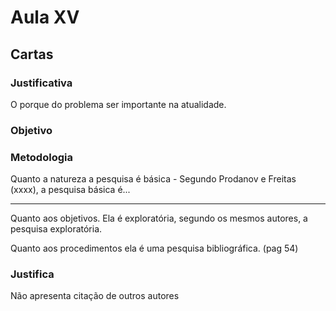 # 	Aula XV

## Cartas

### Justificativa

O porque do problema ser importante na atualidade.

### Objetivo

### Metodologia

Quanto a natureza a pesquisa é básica - Segundo Prodanov e Freitas (xxxx), a pesquisa básica é...

--------------------------------------------------------------

Quanto aos objetivos. Ela é exploratória, segundo os mesmos autores, a pesquisa exploratória.

Quanto aos procedimentos ela é uma pesquisa bibliográfica. (pag 54)

### Justifica

Não apresenta citação de outros autores